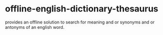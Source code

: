 # offline-english-dictionary-thesaurus
provides an offline solution to search for meaning and or synonyms and or antonyms of an english word.
